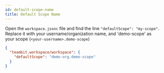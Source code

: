 ```yaml
--- 
id: default-scope-name
title: Default Scope Name
---
```


Open the `workspace.jsonc` file and find the line `"defaultScope": "my-scope"`. Replace it with your username/organization name, and 'demo-scope' as your scope (`<your-username>.demo-scope`)

```json title="workspace.jsonc"
{
  "teambit.workspace/workspace": {
    "defaultScope": "demo-org.demo-scope"
  }
}
